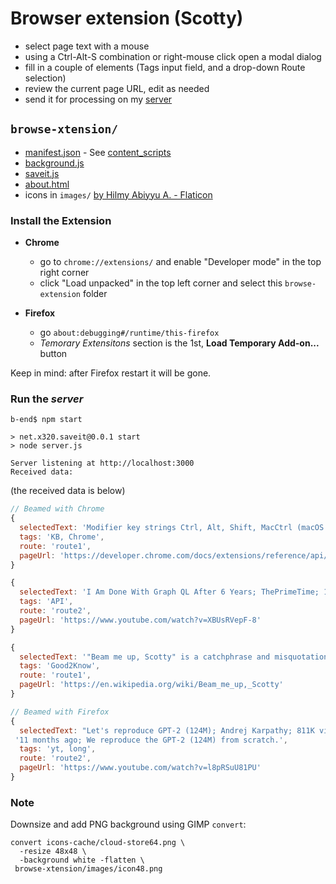 # Browser extension (Scotty)

* select page text with a mouse
* using a Ctrl-Alt-S combination or right-mouse click open a modal dialog
* fill in a couple of elements (Tags input field, and a drop-down Route selection)
* review the current page URL, edit as needed
* send it for processing on my [server](b-end/server.js)


## `browse-xtension/`

* [manifest.json](browse-xtension/manifest.json) - See [content_scripts](https://developer.chrome.com/docs/extensions/reference/manifest/content-scripts)
* [background.js](browse-xtension/background.js)
* [saveit.js](browse-xtension/saveit.js)
* [about.html](browse-xtension/about.html)
* icons in `images/` [by Hilmy Abiyyu A. - Flaticon](https://www.flaticon.com/free-icon/cloud-storage_10446173)


### Install the Extension
* **Chrome**
  * go to `chrome://extensions/` and enable "Developer mode" in the top right corner
  * click "Load unpacked" in the top left corner and select this `browse-extension` folder

* **Firefox**
  * go `about:debugging#/runtime/this-firefox`
  * *Temorary Extensitons* section is the 1st, **Load Temporary Add-on...** button

Keep in mind: after Firefox restart it will be gone.


### Run the *server*
```
b-end$ npm start

> net.x320.saveit@0.0.1 start
> node server.js

Server listening at http://localhost:3000
Received data:
```
(the received data is below)
```js
// Beamed with Chrome
{
  selectedText: 'Modifier key strings Ctrl, Alt, Shift, MacCtrl (macOS only), Command (macOS only), Search (ChromeOS only)',
  tags: 'KB, Chrome',
  route: 'route1',
  pageUrl: 'https://developer.chrome.com/docs/extensions/reference/api/commands#supported_keys'
}

{
  selectedText: 'I Am Done With Graph QL After 6 Years; ThePrimeTime; 166K views; 11 months ago; Recorded live on twitch',
  tags: 'API',
  route: 'route2',
  pageUrl: 'https://www.youtube.com/watch?v=XBUsRVepF-8'
}

{
  selectedText: '"Beam me up, Scotty" is a catchphrase and misquotation ..from the science fiction television series Star Trek: The Original Series. It comes from the command Captain Kirk gives his chief engineer, Montgomery "Scotty" Scott, when he needs to be "transported" back to the Starship Enterprise.',
  tags: 'Good2Know',
  route: 'route1',
  pageUrl: 'https://en.wikipedia.org/wiki/Beam_me_up,_Scotty'
}

// Beamed with Firefox
{
  selectedText: "Let's reproduce GPT-2 (124M); Andrej Karpathy; 811K views;" +
 '11 months ago; We reproduce the GPT-2 (124M) from scratch.',
  tags: 'yt, long',
  route: 'route2',
  pageUrl: 'https://www.youtube.com/watch?v=l8pRSuU81PU'
}
```

### Note

Downsize and add PNG background using GIMP `convert`:
```
convert icons-cache/cloud-store64.png \
  -resize 48x48 \
  -background white -flatten \
 browse-xtension/images/icon48.png
```
